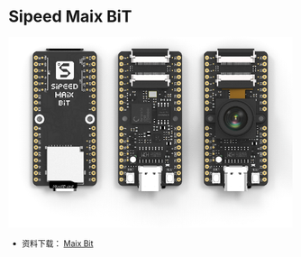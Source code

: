 Sipeed Maix BiT
====

![BiT](../../assets/BiT.png)


* 资料下载： [Maix Bit](http://dl.sipeed.com/MAIX/HDK/Maix-Bit/)



